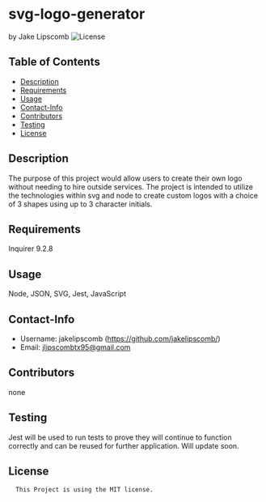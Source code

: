 # svg-logo-generator 
  by Jake Lipscomb
  ![License](https://img.shields.io/badge/License-MIT-blue.svg)
  ## Table of Contents
  * [Description](#description)
  * [Requirements](#requirements)
  * [Usage](#usage)
  * [Contact-Info](#contact-info)
  * [Contributors](#contributors)
  * [Testing](#testing)
* [License](#license)

## Description
The purpose of this project would allow users to create their own logo without needing to hire outside services. The project is intended to utilize the technologies within svg and node to create custom logos with a choice of 3 shapes using up to 3 character initials.
## Requirements
Inquirer 9.2.8
## Usage
Node, JSON, SVG, Jest, JavaScript
## Contact-Info
* Username: jakelipscomb (https://github.com/jakelipscomb/)
* Email: jlipscombtx95@gmail.com
## Contributors
none
## Testing


Jest will be used to run tests to prove they will continue to function correctly and can be reused for further application. Will update soon.


## License
      This Project is using the MIT license.
